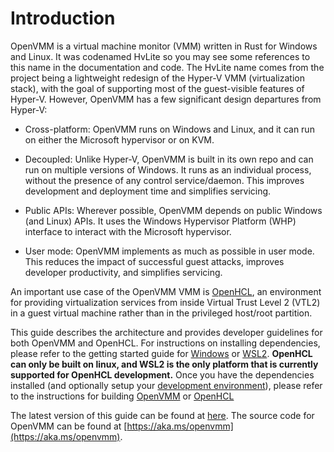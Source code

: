 # Introduction

OpenVMM is a virtual machine monitor (VMM) written in Rust for Windows and Linux.
It was codenamed HvLite so you may see some references to this name in the
documentation and code. The HvLite name comes from the project being a
lightweight redesign of the Hyper-V VMM (virtualization stack), with the goal of
supporting most of the guest-visible features of Hyper-V. However, OpenVMM has a
few significant design departures from Hyper-V:

* Cross-platform: OpenVMM runs on Windows and Linux, and it can run on either the
  Microsoft hypervisor or on KVM.

* Decoupled: Unlike Hyper-V, OpenVMM is built in its own repo and can run on
  multiple versions of Windows. It runs as an individual process, without the
  presence of any control service/daemon. This improves development and
  deployment time and simplifies servicing.

* Public APIs: Wherever possible, OpenVMM depends on public Windows (and Linux)
  APIs. It uses the Windows Hypervisor Platform (WHP) interface to interact with
  the Microsoft hypervisor.

* User mode: OpenVMM implements as much as possible in user mode. This reduces
  the impact of successful guest attacks, improves developer productivity, and
  simplifies servicing.

An important use case of the OpenVMM VMM is [OpenHCL](./openhcl/index.md),
an environment for providing virtualization services from inside Virtual Trust
Level 2 (VTL2) in a guest virtual machine rather than in the privileged
host/root partition.

This guide describes the architecture and provides developer guidelines for
both OpenVMM and OpenHCL. For instructions on installing dependencies,
please refer to the getting started guide for [Windows](./getting_started.md)
or [WSL2](./getting_started_wsl.md). **OpenHCL can only be built on linux,
and WSL2 is the only platform that is currently supported for OpenHCL
development.** Once you have the dependencies installed (and optionally
setup your [development environment](./ide_setup.md)), please
refer to the instructions for building [OpenVMM](./openvmm/build.md) or
[OpenHCL](./openhcl/build.md)

The latest version of this guide can be found at [here](https://aka.ms/openvmmguide). The
source code for OpenVMM can be found at [https://aka.ms/openvmm](https://aka.ms/openvmm).
